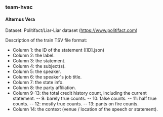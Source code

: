 ### team-hvac

#### Alternus Vera
Dataset: Politifact/Liar-Liar dataset (https://www.politifact.com)

Description of the train TSV file format:
- Column 1: the ID of the statement ([ID].json)
- Column 2: the label.
- Column 3: the statement.
- Column 4: the subject(s).
- Column 5: the speaker.
- Column 6: the speaker's job title.
- Column 7: the state info.
- Column 8: the party affiliation.
- Column 9-13: the total credit history count, including the current statement.
-- 9: barely true counts.
-- 10: false counts.
-- 11: half true counts.
-- 12: mostly true counts.
-- 13: pants on fire counts.
- Column 14: the context (venue / location of the speech or statement).
